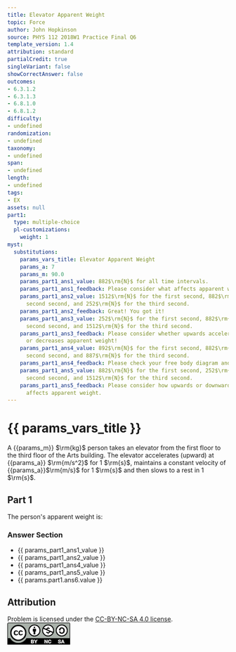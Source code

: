 ```yaml
---
title: Elevator Apparent Weight
topic: Force
author: John Hopkinson
source: PHYS 112 2018W1 Practice Final Q6
template_version: 1.4
attribution: standard
partialCredit: true
singleVariant: false
showCorrectAnswer: false
outcomes:
- 6.3.1.2
- 6.3.1.3
- 6.8.1.0
- 6.8.1.2
difficulty:
- undefined
randomization:
- undefined
taxonomy:
- undefined
span:
- undefined
length:
- undefined
tags:
- EX
assets: null
part1:
  type: multiple-choice
  pl-customizations:
    weight: 1
myst:
  substitutions:
    params_vars_title: Elevator Apparent Weight
    params_a: 7
    params_m: 90.0
    params_part1_ans1_value: 882$\rm{N}$ for all time intervals.
    params_part1_ans1_feedback: Please consider what affects apparent weight.
    params_part1_ans2_value: 1512$\rm{N}$ for the first second, 882$\rm{N}$ for the
      second second, and 252$\rm{N}$ for the third second.
    params_part1_ans2_feedback: Great! You got it!
    params_part1_ans3_value: 252$\rm{N}$ for the first second, 882$\rm{N}$ for the
      second second, and 1512$\rm{N}$ for the third second.
    params_part1_ans3_feedback: Please consider whether upwards acceleration increases
      or decreases apparent weight!
    params_part1_ans4_value: 892$\rm{N}$ for the first second, 882$\rm{N}$ for the
      second second, and 887$\rm{N}$ for the third second.
    params_part1_ans4_feedback: Please check your free body diagram and calculations!
    params_part1_ans5_value: 882$\rm{N}$ for the first second, 252$\rm{N}$ for the
      second second, and 1512$\rm{N}$ for the third second.
    params_part1_ans5_feedback: Please consider how upwards or downwards acceleration
      affects apparent weight.
---
```

# {{ params_vars_title }}
A {{params_m}} $\rm{kg}$ person takes an elevator from the first floor to the third floor of the Arts building. The elevator accelerates (upward) at {{params_a}} $\rm{m/s^2}$ for 1 $\rm{s}$, maintains a constant velocity of {{params_a}}$\rm{m/s}$ for 1 $\rm{s}$ and then slows to a rest in 1 $\rm{s}$.

## Part 1

The person's apparent weight is:

### Answer Section

- {{ params_part1_ans1_value }}
- {{ params_part1_ans2_value }}
- {{ params_part1_ans4_value }}
- {{ params_part1_ans5_value }}
- {{ params.part1.ans6.value }}

## Attribution

Problem is licensed under the [CC-BY-NC-SA 4.0 license](https://creativecommons.org/licenses/by-nc-sa/4.0/).<br> ![The Creative Commons 4.0 license requiring attribution-BY, non-commercial-NC, and share-alike-SA license.](https://raw.githubusercontent.com/firasm/bits/master/by-nc-sa.png)